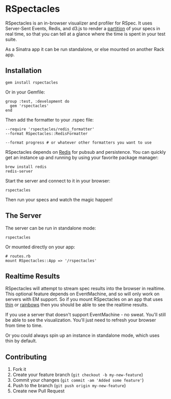 # RSpectacles

RSpectacles is an in-browser visualizer and profiler for RSpec. It uses
Server-Sent Events, Redis, and d3.js to render a
[partition](http://bl.ocks.org/mbostock/4063423) of your specs in real time, so
that you can tell at a glance where the time is spent in your test suite.

As a Sinatra app it can be run standalone, or else mounted on another Rack app.

## Installation

    gem install rspectacles

Or in your Gemfile:

    group :test, :development do
      gem 'rspectacles'
    end

Then add the formatter to your .rspec file:

    --require 'rspectacles/redis_formatter'
    --format RSpectacles::RedisFormatter

    --format progress # or whatever other formatters you want to use

RSpectacles depends on [Redis](http://redis.io) for pubsub and persistence. You
can quickly get an instance up and running by using your favorite package
manager:

    brew install redis
    redis-server

Start the server and connect to it in your browser:

    rspectacles

Then run your specs and watch the magic happen!

## The Server

The server can be run in standalone mode:

    rspectacles

Or mounted directly on your app:

    # routes.rb
    mount RSpectacles::App => '/rspectacles'

## Realtime Results

RSpectacles will attempt to stream spec results into the browser in realtime.
This optional feature depends on EventMachine, and so will only work on servers
with EM support. So if you mount RSpectacles on an app that uses
[thin](http://code.macournoyer.com/thin/) or
[rainbows](http://rainbows.rubyforge.org/) then
you should be able to see the realtime results.

If you use a server that doesn't support EventMachine - no sweat. You'll still
be able to see the visualization. You'll just need to refresh your browser
from time to time.

Or you could always spin up an instance in standalone mode, which uses thin by
default.

## Contributing

1. Fork it
2. Create your feature branch (`git checkout -b my-new-feature`)
3. Commit your changes (`git commit -am 'Added some feature'`)
4. Push to the branch (`git push origin my-new-feature`)
5. Create new Pull Request
